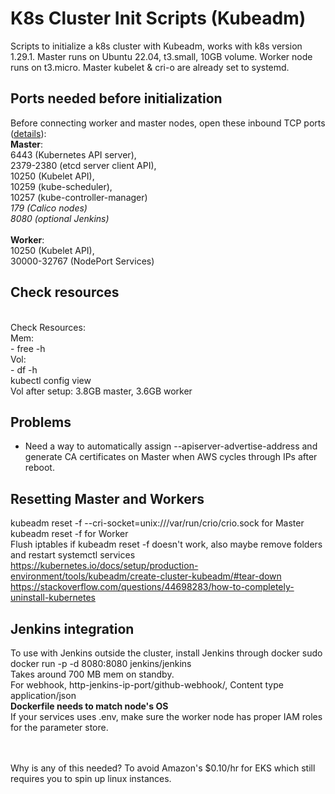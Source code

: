 # K8s Cluster Init Scripts (Kubeadm)

<!-- Script to initialize a K8s cluster with Kubeadm and connect worker node to master node. Uses Ubuntu 22.04 (t3.micro, 8GB volume, 0.0104USD/hr). Worker node can run on t2.micro free-tier. -->
Scripts to initialize a k8s cluster with Kubeadm, works with k8s version 1.29.1. Master runs on Ubuntu 22.04, t3.small, 10GB volume. Worker node runs on t3.micro.
Master kubelet & cri-o are already set to systemd.
<br />

## Ports needed before initialization
Before connecting worker and master nodes, open these inbound TCP ports ([details](https://kubernetes.io/docs/reference/networking/ports-and-protocols/)):
<br />**Master**: 
<br />6443 (Kubernetes API server), 
<br />2379-2380 (etcd server client API), 
<br />10250 (Kubelet API), 
<br />10259 (kube-scheduler), 
<br />10257 (kube-controller-manager)
<br />*179 (Calico nodes)*
<br />*8080 (optional Jenkins)*
<br />
<br />**Worker**: 
<br />10250 (Kubelet API),
<br />30000-32767	(NodePort Services)
<br />

## Check resources
<br />Check Resources:
<br />Mem:
<br />- free -h
<br />Vol:
<br />- df -h
<br />kubectl config view
<br />Vol after setup: 3.8GB master, 3.6GB worker

## Problems
- Need a way to automatically assign --apiserver-advertise-address and generate CA certificates on Master when AWS cycles through IPs after reboot.

## Resetting Master and Workers
kubeadm reset -f --cri-socket=unix:///var/run/crio/crio.sock for Master
<br />kubeadm reset -f for Worker
<br />Flush iptables if kubeadm reset -f doesn't work, also maybe remove folders and restart systemctl services
<br />https://kubernetes.io/docs/setup/production-environment/tools/kubeadm/create-cluster-kubeadm/#tear-down
<br />https://stackoverflow.com/questions/44698283/how-to-completely-uninstall-kubernetes

## Jenkins integration
To use with Jenkins outside the cluster, install Jenkins through docker 
sudo docker run -p -d 8080:8080 jenkins/jenkins
<br/>Takes around 700 MB mem on standby.
<br/>For webhook, http-jenkins-ip-port/github-webhook/, Content type application/json
<br/>**Dockerfile needs to match node's OS**
<br/>If your services uses .env, make sure the worker node has proper IAM roles for the parameter store.

<br/>
<br/>Why is any of this needed? To avoid Amazon's $0.10/hr for EKS which still requires you to spin up linux instances.
